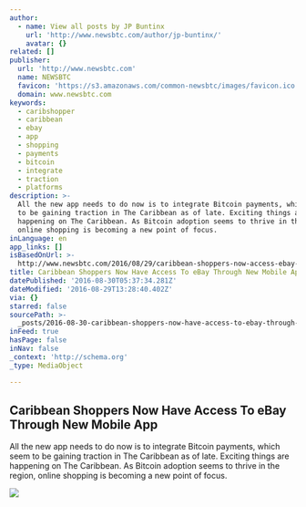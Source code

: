 ```yaml
---
author:
  - name: View all posts by JP Buntinx
    url: 'http://www.newsbtc.com/author/jp-buntinx/'
    avatar: {}
related: []
publisher:
  url: 'http://www.newsbtc.com'
  name: NEWSBTC
  favicon: 'https://s3.amazonaws.com/common-newsbtc/images/favicon.ico'
  domain: www.newsbtc.com
keywords:
  - caribshopper
  - caribbean
  - ebay
  - app
  - shopping
  - payments
  - bitcoin
  - integrate
  - traction
  - platforms
description: >-
  All the new app needs to do now is to integrate Bitcoin payments, which seem
  to be gaining traction in The Caribbean as of late. Exciting things are
  happening on The Caribbean. As Bitcoin adoption seems to thrive in the region,
  online shopping is becoming a new point of focus.
inLanguage: en
app_links: []
isBasedOnUrl: >-
  http://www.newsbtc.com/2016/08/29/caribbean-shoppers-now-access-ebay-new-mobile-app/
title: Caribbean Shoppers Now Have Access To eBay Through New Mobile App
datePublished: '2016-08-30T05:37:34.281Z'
dateModified: '2016-08-29T13:28:40.402Z'
via: {}
starred: false
sourcePath: >-
  _posts/2016-08-30-caribbean-shoppers-now-have-access-to-ebay-through-new-mobil.md
inFeed: true
hasPage: false
inNav: false
_context: 'http://schema.org'
_type: MediaObject

---
```

<article style=""><h1>Caribbean Shoppers Now Have Access To eBay Through New Mobile App</h1><p>All the new app needs to do now is to integrate Bitcoin payments, which seem to be gaining traction in The Caribbean as of late. Exciting things are happening on The Caribbean. As Bitcoin adoption seems to thrive in the region, online shopping is becoming a new point of focus.</p><img src="http://s3.amazonaws.com/main-newsbtc-images/2016/08/29133413/shutterstock_336752246.jpg" /></article>
